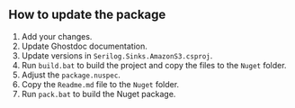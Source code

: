 ## How to update the package

1. Add your changes.
2. Update Ghostdoc documentation.
3. Update versions in `Serilog.Sinks.AmazonS3.csproj`.
4. Run `build.bat` to build the project and copy the files to the `Nuget` folder.
5. Adjust the `package.nuspec`.
6. Copy the `Readme.md` file to the `Nuget` folder.
7. Run `pack.bat` to build the Nuget package.